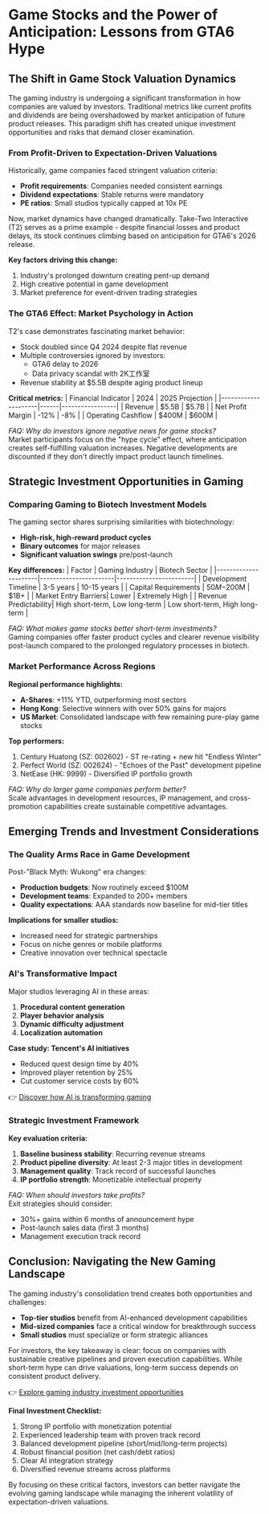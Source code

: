 # Game Stocks and the Power of Anticipation: Lessons from GTA6 Hype

## The Shift in Game Stock Valuation Dynamics

The gaming industry is undergoing a significant transformation in how companies are valued by investors. Traditional metrics like current profits and dividends are being overshadowed by market anticipation of future product releases. This paradigm shift has created unique investment opportunities and risks that demand closer examination.

### From Profit-Driven to Expectation-Driven Valuations

Historically, game companies faced stringent valuation criteria:
- **Profit requirements**: Companies needed consistent earnings
- **Dividend expectations**: Stable returns were mandatory
- **PE ratios**: Small studios typically capped at 10x PE

Now, market dynamics have changed dramatically. Take-Two Interactive (T2) serves as a prime example - despite financial losses and product delays, its stock continues climbing based on anticipation for GTA6's 2026 release.

**Key factors driving this change:**
1. Industry's prolonged downturn creating pent-up demand
2. High creative potential in game development
3. Market preference for event-driven trading strategies

### The GTA6 Effect: Market Psychology in Action

T2's case demonstrates fascinating market behavior:
- Stock doubled since Q4 2024 despite flat revenue
- Multiple controversies ignored by investors:
  - GTA6 delay to 2026
  - Data privacy scandal with 2K工作室
- Revenue stability at $5.5B despite aging product lineup

**Critical metrics:**
| Financial Indicator | 2024 | 2025 Projection |
|---------------------|------|-----------------|
| Revenue             | $5.5B | $5.7B           |
| Net Profit Margin   | -12% | -8%             |
| Operating Cashflow  | $400M | $600M           |

*FAQ: Why do investors ignore negative news for game stocks?*  
Market participants focus on the "hype cycle" effect, where anticipation creates self-fulfilling valuation increases. Negative developments are discounted if they don't directly impact product launch timelines.

## Strategic Investment Opportunities in Gaming

### Comparing Gaming to Biotech Investment Models

The gaming sector shares surprising similarities with biotechnology:
- **High-risk, high-reward product cycles**
- **Binary outcomes** for major releases
- **Significant valuation swings** pre/post-launch

**Key differences:**
| Factor               | Gaming Industry       | Biotech Sector         |
|----------------------|-----------------------|------------------------|
| Development Timeline | 3-5 years             | 10-15 years            |
| Capital Requirements | $50M-$200M            | $1B+                   |
| Market Entry Barriers| Lower                  | Extremely High         |
| Revenue Predictability| High short-term, Low long-term | Low short-term, High long-term |

*FAQ: What makes game stocks better short-term investments?*  
Gaming companies offer faster product cycles and clearer revenue visibility post-launch compared to the prolonged regulatory processes in biotech.

### Market Performance Across Regions

**Regional performance highlights:**
- **A-Shares**: +11% YTD, outperforming most sectors
- **Hong Kong**: Selective winners with over 50% gains for majors
- **US Market**: Consolidated landscape with few remaining pure-play game stocks

**Top performers:**
1. Century Huatong (SZ: 002602) - ST re-rating + new hit "Endless Winter"
2. Perfect World (SZ: 002624) - "Echoes of the Past" development pipeline
3. NetEase (HK: 9999) - Diversified IP portfolio growth

*FAQ: Why do larger game companies perform better?*  
Scale advantages in development resources, IP management, and cross-promotion capabilities create sustainable competitive advantages.

## Emerging Trends and Investment Considerations

### The Quality Arms Race in Game Development

Post-"Black Myth: Wukong" era changes:
- **Production budgets**: Now routinely exceed $100M
- **Development teams**: Expanded to 200+ members
- **Quality expectations**: AAA standards now baseline for mid-tier titles

**Implications for smaller studios:**
- Increased need for strategic partnerships
- Focus on niche genres or mobile platforms
- Creative innovation over technical spectacle

### AI's Transformative Impact

Major studios leveraging AI in these areas:
1. **Procedural content generation**
2. **Player behavior analysis**
3. **Dynamic difficulty adjustment**
4. **Localization automation**

**Case study: Tencent's AI initiatives**
- Reduced quest design time by 40%
- Improved player retention by 25%
- Cut customer service costs by 60%

👉 [Discover how AI is transforming gaming](https://bit.ly/okx-bonus)

### Strategic Investment Framework

**Key evaluation criteria:**
1. **Baseline business stability**: Recurring revenue streams
2. **Product pipeline diversity**: At least 2-3 major titles in development
3. **Management quality**: Track record of successful launches
4. **IP portfolio strength**: Monetizable intellectual property

*FAQ: When should investors take profits?*  
Exit strategies should consider:
- 30%+ gains within 6 months of announcement hype
- Post-launch sales data (first 3 months)
- Management execution track record

## Conclusion: Navigating the New Gaming Landscape

The gaming industry's consolidation trend creates both opportunities and challenges:
- **Top-tier studios** benefit from AI-enhanced development capabilities
- **Mid-sized companies** face a critical window for breakthrough success
- **Small studios** must specialize or form strategic alliances

For investors, the key takeaway is clear: focus on companies with sustainable creative pipelines and proven execution capabilities. While short-term hype can drive valuations, long-term success depends on consistent product delivery.

👉 [Explore gaming industry investment opportunities](https://bit.ly/okx-bonus)

**Final Investment Checklist:**
1. Strong IP portfolio with monetization potential
2. Experienced leadership team with proven track record
3. Balanced development pipeline (short/mid/long-term projects)
4. Robust financial position (net cash/debt ratios)
5. Clear AI integration strategy
6. Diversified revenue streams across platforms

By focusing on these critical factors, investors can better navigate the evolving gaming landscape while managing the inherent volatility of expectation-driven valuations.